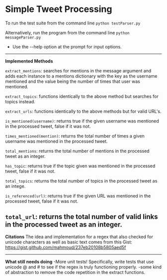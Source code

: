 ﻿# Simple Tweet Processing

To run the test suite from the command line `python testParser.py`

Alternatively, run the program from the command line `python messageParser.py`
- Use the --help option at the prompt for input options.
---
**Implemented Methods**

`extract_mentions`: searches for mentions in the message argument and adds each instance to a mentions dictionary with the key as the username mentioned and the value being the number of times that user was mentioned.

`extract_topics`: functions identically to the above method but searches for topics instead.

`extract_urls`: functions identically to the above methods but for valid URL's.

`is_mentioned(username)`: returns true if the given username was mentioned in the processed tweet, false if it was not.

`times_mentioned(mention)`: returns the total number of times a given username was mentioned in the processed tweet.

`total_mentions`: returns the total number of mentions in the processed tweet as an integer.

`has_topic`: returns true if the topic given was mentioned in the processed tweet, false if it was not. 

`total_topics`: returns the total number of topics in the processed tweet as an intege.

`is_referenced(url)`: returns true if the given URL was mentioned in the processed tweet, false if it was not.

`total_url`: returns the total number of valid links in the processed tweet as an integer.
---
**Citations**
The idea and implementation for a regex that also checked for unicode characters as well as basic text comes from this Gist:
https://gist.github.com/mahmoud/237eb20108b5805aed5f

---
**What still needs doing**
-More unit tests! Specifically, write tests that use unicode @ and # to see if the regex is truly functioning properly.
-some kind of abstraction to remove the code repetition in the extract functions.
